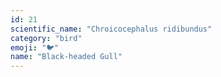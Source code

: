 ```yaml
---
id: 21
scientific_name: "Chroicocephalus ridibundus"
category: "bird"
emoji: "🐦"
name: "Black-headed Gull"
---
```

